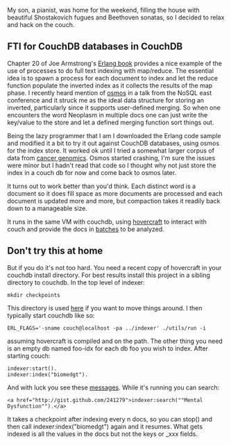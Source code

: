 My son, a pianist, was home for the weekend, filling the house with beautiful Shostakovich fugues and Beethoven sonatas, so I decided to relax and hack on the couch.

## FTI for CouchDB databases in CouchDB

Chapter 20 of Joe Armstrong's <a href="http://www.pragprog.com/titles/jaerlang/programming-erlang">Erlang book</a> provides a nice example of the use of processes to do full text indexing with map/reduce. The essential idea is to spawn a process for each document to index and let the reduce function populate the inverted index as it collects the results of the map phase. I recently heard mention of <a href="http://dukesoferl.blogspot.com/2009/07/osmos.html">osmos</a> in a talk from the NoSQL east conference and it struck me as the ideal data structure for storing an inverted, particularly since it supports user-defined merging. So when one encounters the word Neoplasm in multiple docs one can just write the key/value to the store and let a defined merging function sort things out.

Being the lazy programmer that I am I downloaded the Erlang code sample and modified it a bit to try it out against CouchDB databases, using osmos for the index store. It worked ok until I tried a somewhat larger corpus of data from <a href="http://bitdiddle.cloudant.com:5984/biomedgt/">cancer genomics</a>. Osmos started crashing, I'm sure the issues were minor but I hadn't read that code so I thought why not just store the index in a couch db for now and come back to osmos later. 

It turns out to work better than you'd think. Each distinct word is a document so it does fill space as more documents are processed and each document is updated more and more, but compaction takes it readily back down to a manageable size.

It runs in the same VM with couchdb, using <a href="http://github.com/jchris/hovercraft">hovercraft</a> to interact with couch and provide the docs in <a href="http://github.com/bdionne/indexer/blob/master/indexer_couchdb_crawler.erl">batches</a> to be analyzed.

## Don't try this at home

But if you do it's not too hard. You need a recent copy of hovercraft in your couchdb install directory. For best results install this project in a sibling directory to couchdb. In the top level of indexer:

    mkdir checkpoints

This directory is used <a href="http://github.com/bdionne/indexer/blob/master/indexer.erl#L16">here</a> if you want to move things around. I then typically start couchdb like so:

    ERL_FLAGS='-sname couch@localhost -pa ../indexer' ./utils/run -i

assuming hovercraft is compiled and on the path. The other thing you need is an empty db named foo-idx for each db foo you wish to index.
After starting couch:

    indexer:start().
    indexer:index("biomedgt").
    

And with luck you see these <a href="http://gist.github.com/241278">messages</a>. While it's running you can search:

    <a href="http://gist.github.com/241279">indexer:search(""Mental Dysfunction"").</a> 

It takes a checkpoint after indexing every n docs, so you can stop() and then call indexer:index("biomedgt") again and it resumes. What gets indexed is all the values in the docs but not the keys or _xxx fields.

 
